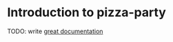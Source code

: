 # Introduction to pizza-party

TODO: write [great documentation](http://jacobian.org/writing/what-to-write/)
